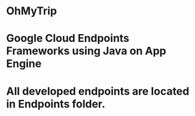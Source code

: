 # OhMyTrip
# Google Cloud Endpoints Frameworks using Java on App Engine

# All developed endpoints are located in Endpoints folder.
